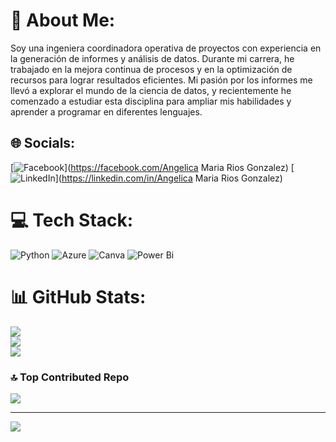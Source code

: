 # 💫 About Me:
Soy una ingeniera coordinadora operativa de proyectos con experiencia en la generación de informes y análisis de datos. Durante mi carrera, he trabajado en la mejora continua de procesos y en la optimización de recursos para lograr resultados eficientes. Mi pasión por los informes me llevó a explorar el mundo de la ciencia de datos, y recientemente he comenzado a estudiar esta disciplina para ampliar mis habilidades y aprender a programar en diferentes lenguajes.


## 🌐 Socials:
[![Facebook](https://img.shields.io/badge/Facebook-%231877F2.svg?logo=Facebook&logoColor=white)](https://facebook.com/Angelica Maria Rios Gonzalez) [![LinkedIn](https://img.shields.io/badge/LinkedIn-%230077B5.svg?logo=linkedin&logoColor=white)](https://linkedin.com/in/Angelica Maria Rios Gonzalez) 

# 💻 Tech Stack:
![Python](https://img.shields.io/badge/python-3670A0?style=for-the-badge&logo=python&logoColor=ffdd54) ![Azure](https://img.shields.io/badge/azure-%230072C6.svg?style=for-the-badge&logo=microsoftazure&logoColor=white) ![Canva](https://img.shields.io/badge/Canva-%2300C4CC.svg?style=for-the-badge&logo=Canva&logoColor=white) ![Power Bi](https://img.shields.io/badge/power_bi-F2C811?style=for-the-badge&logo=powerbi&logoColor=black)
# 📊 GitHub Stats:
![](https://github-readme-stats.vercel.app/api?username=Nana8310&theme=swift&hide_border=false&include_all_commits=false&count_private=false)<br/>
![](https://github-readme-streak-stats.herokuapp.com/?user=Nana8310&theme=swift&hide_border=false)<br/>
![](https://github-readme-stats.vercel.app/api/top-langs/?username=Nana8310&theme=swift&hide_border=false&include_all_commits=false&count_private=false&layout=compact)

### 🔝 Top Contributed Repo
![](https://github-contributor-stats.vercel.app/api?username=Nana8310&limit=5&theme=dark&combine_all_yearly_contributions=true)

---
[![](https://visitcount.itsvg.in/api?id=Nana8310&icon=0&color=0)](https://visitcount.itsvg.in)

<!-- Proudly created with GPRM ( https://gprm.itsvg.in ) -->
